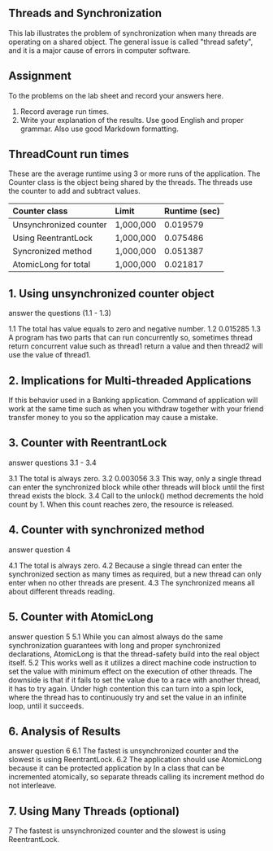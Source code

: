 ## Threads and Synchronization

This lab illustrates the problem of synchronization when many threads are operating on a shared object.  The general issue is called "thread safety", and it is a major cause of errors in computer software.

## Assignment

To the problems on the lab sheet and record your answers here.

1. Record average run times.
2. Write your explanation of the results.  Use good English and proper grammar.  Also use good Markdown formatting.

## ThreadCount run times

These are the average runtime using 3 or more runs of the application.
The Counter class is the object being shared by the threads.
The threads use the counter to add and subtract values.

| Counter class           | Limit              | Runtime (sec)   |
|:------------------------|:-------------------|-----------------|
| Unsynchronized counter  |     1,000,000      |     0.019579    |
| Using ReentrantLock     |     1,000,000      |     0.075486    |
| Syncronized method      |     1,000,000      |     0.051387    |
| AtomicLong for total    |     1,000,000      |     0.021817    |

## 1. Using unsynchronized counter object

answer the questions (1.1 - 1.3)

1.1 The total has value equals to zero and negative number.
1.2 0.015285
1.3 A program has two parts that can run concurrently so, sometimes thread return concurrent value such as thread1 
return a value and then thread2 will use the value of thread1.
  
## 2. Implications for Multi-threaded Applications

If this behavior used in a Banking application. Command of application will work at the same time such as 
when you withdraw together with your friend transfer money to you so the application may cause a mistake. 
  

## 3. Counter with ReentrantLock

answer questions 3.1 - 3.4

3.1 The total is always zero.
3.2 0.003056
3.3 This way, only a single thread can enter the synchronized block while other threads will block until the first thread exists the block.
3.4 Call to the unlock() method decrements the hold count by 1. When this count reaches zero, the resource is released.

## 4. Counter with synchronized method

answer question 4

4.1 The total is always zero.
4.2 Because a single thread can enter the synchronized section as many times as required, but a new thread can only enter 
    when no other threads are present.
4.3 The synchronized means all about different threads reading.

## 5. Counter with AtomicLong

answer question 5
5.1 While you can almost always do the same synchronization guarantees with long and proper synchronized declarations,
   AtomicLong is that the thread-safety build into the real object itself.
5.2 This works well as it utilizes a direct machine code instruction to set the value with minimum effect on the execution of other threads. The downside is that if it fails to set the value due to a race with another thread,
    it has to try again. Under high contention this can turn into a spin lock, where the thread has to continuously try and set the value in an infinite loop, until it succeeds.

## 6. Analysis of Results

answer question 6
6.1 The fastest is unsynchronized counter and the slowest is using ReentrantLock.
6.2 The application should use AtomicLong because it can be protected application by In a class that can be incremented atomically, 
   so separate threads calling its increment method do not interleave.


## 7. Using Many Threads (optional)
7 The fastest is unsynchronized counter and the slowest is using ReentrantLock.
